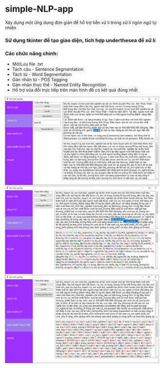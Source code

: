 # simple-NLP-app
Xây dựng một ứng dụng đơn giản để hỗ trợ tiền xử lí trong xử lí ngôn ngữ tự nhiên

### Sử dụng tkinter để tạo giao diện, tích hợp **underthesea** để xử lí 

### Các chức năng chính:
* Mở/Lưu file .txt
* Tách câu - Sentence Segmentation
* Tách từ - Word Segmentation
* Gán nhãn từ - POS Tagging
* Gán nhãn thực thể - Named Entity Recognition
* Hỗ trợ sửa đổi trực tiếp trên màn hình để có kết quả đúng nhất


![](pic/3.2%2C%20Thêm%20từ.jpg)
![](pic/4.2%2C%20Gán%20thủ%20công%20.jpg)
![](pic/5.1%2C%20Gán%20tự%20động.jpg)
